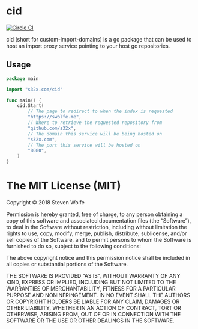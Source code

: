 # cid

[![Circle CI](https://circleci.com/gh/s32x/cid/tree/master.svg?style=svg)](https://circleci.com/gh/s32x/cid/tree/master)

cid (short for custom-import-domains) is a go package that can be used to host an import proxy service pointing to your host go repositories.

## Usage

```go
package main

import "s32x.com/cid"

func main() {
	cid.Start(
		// The page to redirect to when the index is requested
		"https://swolfe.me",
		// Where to retrieve the requested repository from
		"github.com/s32x",
		// The domain this service will be being hosted on
		"s32x.com",
		// The port this service will be hosted on
		"8080",
	)
}
```

The MIT License (MIT)
=====================

Copyright © 2018 Steven Wolfe

Permission is hereby granted, free of charge, to any person
obtaining a copy of this software and associated documentation
files (the “Software”), to deal in the Software without
restriction, including without limitation the rights to use,
copy, modify, merge, publish, distribute, sublicense, and/or sell
copies of the Software, and to permit persons to whom the
Software is furnished to do so, subject to the following
conditions:

The above copyright notice and this permission notice shall be
included in all copies or substantial portions of the Software.

THE SOFTWARE IS PROVIDED “AS IS”, WITHOUT WARRANTY OF ANY KIND,
EXPRESS OR IMPLIED, INCLUDING BUT NOT LIMITED TO THE WARRANTIES
OF MERCHANTABILITY, FITNESS FOR A PARTICULAR PURPOSE AND
NONINFRINGEMENT. IN NO EVENT SHALL THE AUTHORS OR COPYRIGHT
HOLDERS BE LIABLE FOR ANY CLAIM, DAMAGES OR OTHER LIABILITY,
WHETHER IN AN ACTION OF CONTRACT, TORT OR OTHERWISE, ARISING
FROM, OUT OF OR IN CONNECTION WITH THE SOFTWARE OR THE USE OR
OTHER DEALINGS IN THE SOFTWARE.
